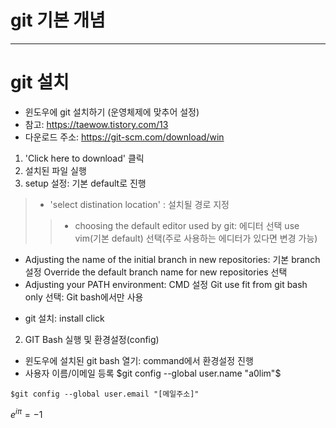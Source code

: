 # git 기본 개념

----------------------------------
# git 설치

* 윈도우에 git 설치하기 (운영체제에 맞추어 설정)
* 참고: https://taewow.tistory.com/13
* 다운로드 주소: https://git-scm.com/download/win
1. 'Click here to download' 클릭
2. 설치된 파일 실행
3. setup 설정: 기본 default로 진행
 > * 'select distination location' : 설치될 경로 지정
 > > * choosing the default editor used by git: 에디터 선택
      use vim(기본 default) 선택(주로 사용하는 에디터가 있다면 변경 가능)
  * Adjusting the name of the initial branch in new repositories: 기본 branch 설정
      Override the default branch name for new repositories 선택
  * Adjusting your PATH environment: CMD 설정
      Git use fit from git bash only 선택: Git bash에서만 사용
- git 설치: install click

2. GIT Bash 실행 및 환경설정(config)
- 윈도우에 설치된 git bash 열기: command에서 환경설정 진행
- 사용자 이름/이메일 등록
$git config --global user.name "a0lim"$
```
$git config --global user.email "[메일주소]"
```
$e^{i \pi} = -1$
